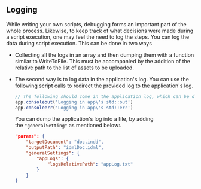 ## Logging

While writing your own scripts, debugging forms an important part of the
whole process. Likewise, to keep track of what decisions were made
during a script execution, one may feel the need to log the steps. You
can log the data during script execution. This can be done in two ways

-   Collecting all the logs in an array and then dumping them with a
    function similar to WriteToFile. This must be accompanied by the
    addition of the relative path to the list of assets to be uploaded.

-   The second way is to log data in the application's log. You can use the following script calls to redirect the provided log to the application's log.
    ```javascript
    // The following should come in the application log, which can be dumped using      generalSettings/appLogs/logsRelativePath
    app.consoleout('Logging in app\'s std::out')
    app.consoleerr('Logging in app\'s std::err')
    ```
    You can dump the application's log into a file, by adding the `"generalSetting"` as mentioned below:.
    ```json
    "params": {
        "targetDocument": "doc.indd",
        "outputPath": "idmlDoc.idml",
        "generalSettings": {
            "appLogs": {
                "logsRelativePath": "appLog.txt"
            }
        }
    }
    ```
